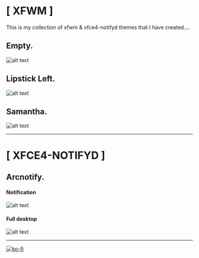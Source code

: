 # [ XFWM ]

This is my collection of xfwm & xfce4-notifyd themes that I have created....


## Empty.
![alt text](http://i.imgur.com/U9rW8M4.png "Empty")

## Lipstick Left.
![alt text](http://i.imgur.com/Is7pdzz.png "Lipstick Left")

## Samantha.
![alt text](http://i.imgur.com/hlK3txb.png "Samantha")

---

# [ XFCE4-NOTIFYD ]

## Arcnotify.
#### Notification
![alt text](https://i.imgur.com/yBiGyYg.png "Notification")  
#### Full desktop
![alt text](https://i.imgur.com/lW8SKdG.jpg "Notification")

----

[![ko-fi](https://i.imgur.com/VVbaKK2.png)](https://ko-fi.com/furycd001)
